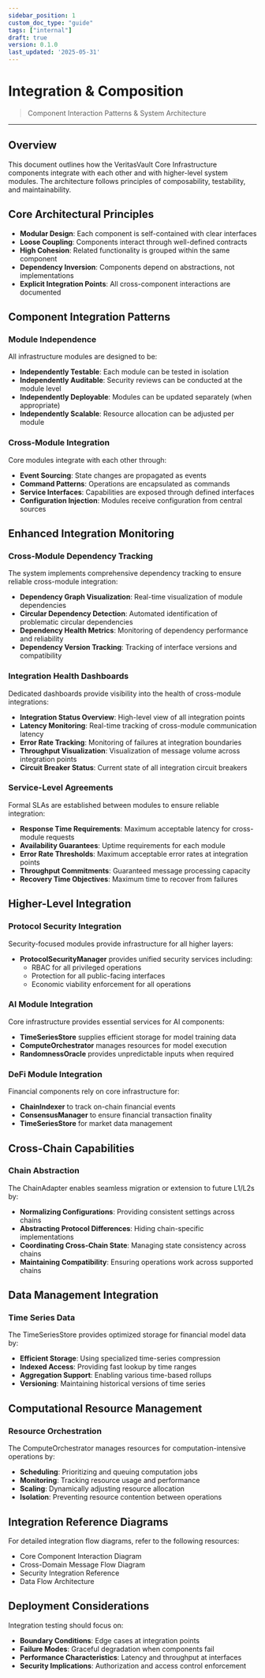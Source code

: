 ```yaml
---
sidebar_position: 1
custom_doc_type: "guide"
tags: ["internal"]
draft: true
version: 0.1.0
last_updated: '2025-05-31'
---
```


# Integration & Composition

> Component Interaction Patterns & System Architecture

---

## Overview

This document outlines how the VeritasVault Core Infrastructure components integrate with each other and with higher-level system modules. The architecture follows principles of composability, testability, and maintainability.

## Core Architectural Principles

* **Modular Design**: Each component is self-contained with clear interfaces
* **Loose Coupling**: Components interact through well-defined contracts
* **High Cohesion**: Related functionality is grouped within the same component
* **Dependency Inversion**: Components depend on abstractions, not implementations
* **Explicit Integration Points**: All cross-component interactions are documented

## Component Integration Patterns

### Module Independence

All infrastructure modules are designed to be:

* **Independently Testable**: Each module can be tested in isolation
* **Independently Auditable**: Security reviews can be conducted at the module level
* **Independently Deployable**: Modules can be updated separately (when appropriate)
* **Independently Scalable**: Resource allocation can be adjusted per module

### Cross-Module Integration

Core modules integrate with each other through:

* **Event Sourcing**: State changes are propagated as events
* **Command Patterns**: Operations are encapsulated as commands
* **Service Interfaces**: Capabilities are exposed through defined interfaces
* **Configuration Injection**: Modules receive configuration from central sources

## Enhanced Integration Monitoring

### Cross-Module Dependency Tracking

The system implements comprehensive dependency tracking to ensure reliable cross-module integration:

* **Dependency Graph Visualization**: Real-time visualization of module dependencies
* **Circular Dependency Detection**: Automated identification of problematic circular dependencies
* **Dependency Health Metrics**: Monitoring of dependency performance and reliability
* **Dependency Version Tracking**: Tracking of interface versions and compatibility

### Integration Health Dashboards

Dedicated dashboards provide visibility into the health of cross-module integrations:

* **Integration Status Overview**: High-level view of all integration points
* **Latency Monitoring**: Real-time tracking of cross-module communication latency
* **Error Rate Tracking**: Monitoring of failures at integration boundaries
* **Throughput Visualization**: Visualization of message volume across integration points
* **Circuit Breaker Status**: Current state of all integration circuit breakers

### Service-Level Agreements

Formal SLAs are established between modules to ensure reliable integration:

* **Response Time Requirements**: Maximum acceptable latency for cross-module requests
* **Availability Guarantees**: Uptime requirements for each module
* **Error Rate Thresholds**: Maximum acceptable error rates at integration points
* **Throughput Commitments**: Guaranteed message processing capacity
* **Recovery Time Objectives**: Maximum time to recover from failures

## Higher-Level Integration

### Protocol Security Integration

Security-focused modules provide infrastructure for all higher layers:

* **ProtocolSecurityManager** provides unified security services including:
  * RBAC for all privileged operations
  * Protection for all public-facing interfaces
  * Economic viability enforcement for all operations

### AI Module Integration

Core infrastructure provides essential services for AI components:

* **TimeSeriesStore** supplies efficient storage for model training data
* **ComputeOrchestrator** manages resources for model execution
* **RandomnessOracle** provides unpredictable inputs when required

### DeFi Module Integration

Financial components rely on core infrastructure for:

* **ChainIndexer** to track on-chain financial events
* **ConsensusManager** to ensure financial transaction finality
* **TimeSeriesStore** for market data management

## Cross-Chain Capabilities

### Chain Abstraction

The ChainAdapter enables seamless migration or extension to future L1/L2s by:

* **Normalizing Configurations**: Providing consistent settings across chains
* **Abstracting Protocol Differences**: Hiding chain-specific implementations
* **Coordinating Cross-Chain State**: Managing state consistency across chains
* **Maintaining Compatibility**: Ensuring operations work across supported chains

## Data Management Integration

### Time Series Data

The TimeSeriesStore provides optimized storage for financial model data by:

* **Efficient Storage**: Using specialized time-series compression
* **Indexed Access**: Providing fast lookup by time ranges
* **Aggregation Support**: Enabling various time-based rollups
* **Versioning**: Maintaining historical versions of time series

## Computational Resource Management

### Resource Orchestration

The ComputeOrchestrator manages resources for computation-intensive operations by:

* **Scheduling**: Prioritizing and queuing computation jobs
* **Monitoring**: Tracking resource usage and performance
* **Scaling**: Dynamically adjusting resource allocation
* **Isolation**: Preventing resource contention between operations

## Integration Reference Diagrams

For detailed integration flow diagrams, refer to the following resources:

* Core Component Interaction Diagram
* Cross-Domain Message Flow Diagram
* Security Integration Reference
* Data Flow Architecture

## Deployment Considerations

Integration testing should focus on:

* **Boundary Conditions**: Edge cases at integration points
* **Failure Modes**: Graceful degradation when components fail
* **Performance Characteristics**: Latency and throughput at interfaces
* **Security Implications**: Authorization and access control enforcement
